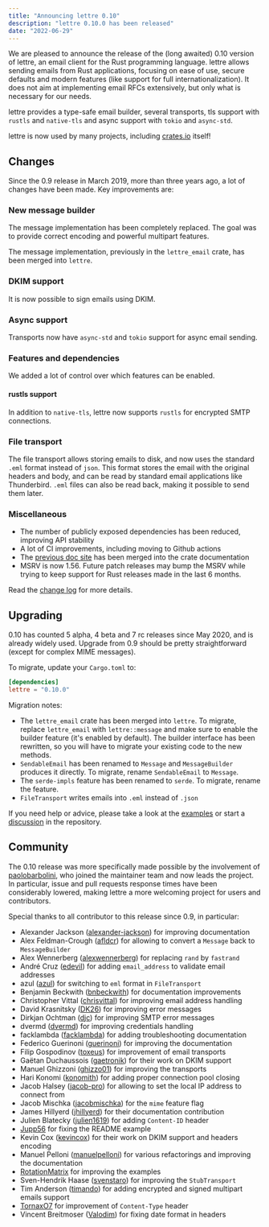 ```yaml
---
title: "Announcing lettre 0.10"
description: "lettre 0.10.0 has been released"
date: "2022-06-29"
---
```


We are pleased to announce the release of the (long awaited) 0.10 version of lettre, an email client for the Rust programming language.
lettre allows sending emails from Rust applications, focusing on ease of use, secure
defaults and modern features (like support for full internationalization).
It does not aim at implementing email RFCs extensively, but only what is necessary for our needs.

lettre provides a type-safe email builder, several transports, tls support with `rustls` and `native-tls` and async support with `tokio` and `async-std`.

lettre is now used by many projects, including
[crates.io](https://github.com/rust-lang/crates.io/blob/master/src/email.rs) itself!

## Changes

Since the 0.9 release in March 2019, more than three years ago, a lot of changes have been made.
Key improvements are:

### New message builder

The message implementation has been completely replaced. The goal was to provide correct encoding
and powerful multipart features.

The message implementation, previously in the `lettre_email` crate, has been merged into `lettre`.

### DKIM support

It is now possible to sign emails using DKIM.

### Async support

Transports now have `async-std` and `tokio` support for async email sending.

### Features and dependencies

We added a lot of control over which features can be enabled.

#### rustls support

In addition to `native-tls`, lettre now supports `rustls` for encrypted SMTP connections.

### File transport

The file transport allows storing emails to disk, and now uses the standard `.eml`
format instead of `json`. This format stores the email with the original
headers and body, and can be read by standard email applications like Thunderbird.
`.eml` files can also be read back, making it possible to send them later.

### Miscellaneous

* The number of publicly exposed dependencies has been reduced, improving API stability
* A lot of CI improvements, including moving to Github actions
* The [previous doc site](https://lettre.rs/0.9/) has been merged into the crate documentation
* MSRV is now 1.56. Future patch releases may bump the MSRV while trying to keep support for Rust releases made in the last 6 months.

Read the [change log](https://github.com/lettre/lettre/blob/master/CHANGELOG.md#v0100) for more details.

## Upgrading

0.10 has counted 5 alpha, 4 beta and 7 rc releases since May 2020, and is already
widely used.
Upgrade from 0.9 should be pretty straightforward (except for complex MIME messages).

To migrate, update your `Cargo.toml` to:

```toml
[dependencies]
lettre = "0.10.0"
```

Migration notes:

* The `lettre_email` crate has been merged into `lettre`. To migrate, replace `lettre_email` with `lettre::message` and make sure to enable the builder feature (it's enabled by default). The builder interface has been rewritten, so you will have to migrate your existing code to the new methods.
* `SendableEmail` has been renamed to `Message` and `MessageBuilder` produces it directly. To migrate, rename `SendableEmail` to `Message`.
* The `serde-impls` feature has been renamed to `serde`. To migrate, rename the feature.
* `FileTransport` writes emails into `.eml` instead of `.json`

If you need help or advice, please take a look at the [examples](https://github.com/lettre/lettre/tree/master/examples) or start a [discussion](https://github.com/lettre/lettre/discussions)
in the repository.

## Community

The 0.10 release was more specifically made possible by the involvement of [paolobarbolini](https://github.com/paolobarbolini),
who joined the maintainer team and now leads the project.
In particular, issue and pull requests response times have been considerably lowered,
making lettre a more welcoming project for users and contributors.

Special thanks to all contributor to this release since 0.9, in particular:

* Alexander Jackson ([alexander-jackson](https://github.com/alexander-jackson)) for improving documentation
* Alex Feldman-Crough ([afldcr](https://github.com/afldcr)) for allowing to convert a `Message` back to `MessageBuilder`
* Alex Wennerberg ([alexwennerberg](https://github.com/alexwennerberg)) for replacing `rand` by `fastrand`
* André Cruz ([edevil](https://github.com/edevil)) for adding `email_address` to validate email addresses
* azul ([azul](https://github.com/azul)) for switching to `eml` format in `FileTransport`
* Benjamin Beckwith ([bnbeckwith](https://github.com/bnbeckwith)) for documentation improvements
* Christopher Vittal ([chrisvittal](https://github.com/chrisvittal)) for improving email address handling
* David Krasnitsky ([DK26](https://github.com/DK26)) for improving error messages
* Dirkjan Ochtman ([djc](https://github.com/djc)) for improving SMTP error messages
* dvermd ([dvermd](https://github.com/dvermd)) for improving credentials handling
* facklambda ([facklambda](https://github.com/facklambda)) for adding troubleshooting documentation
* Federico Guerinoni ([guerinoni](https://github.com/guerinoni)) for improving the documentation
* Filip Gospodinov ([toxeus](https://github.com/toxeus)) for improvement of email transports
* Gaëtan Duchaussois ([gaetronik](https://github.com/gaetronik)) for their work on DKIM support
* Manuel Ghizzoni  ([ghizzo01](https://github.com/ghizzo01)) for improving the transports
* Hari Konomi ([konomith](https://github.com/konomith)) for adding proper connection pool closing
* Jacob Halsey ([jacob-pro](https://github.com/jacob-pro)) for allowing to set the local IP address to connect from
* Jacob Mischka ([jacobmischka](https://github.com/jacobmischka)) for the `mime` feature flag
* James Hillyerd ([jhillyerd](https://github.com/jhillyerd)) for their documentation contribution
* Julien Blatecky ([julien1619](https://github.com/julien1619)) for adding `Content-ID` header
* [Jupp56](https://github.com/Jupp56) for fixing the README example
* Kevin Cox ([kevincox](https://github.com/kevincox)) for their work on DKIM support and headers encoding
* Manuel Pelloni ([manuelpelloni](https://github.com/manuelpelloni)) for various refactorings and improving the documentation
* [RotationMatrix](https://github.com/RotationMatrix) for improving the examples
* Sven-Hendrik Haase ([svenstaro](https://github.com/svenstaro)) for improving the `StubTransport`
* Tim Anderson ([timando](https://github.com/timando)) for adding encrypted and signed multipart emails support
* [TornaxO7](https://github.com/TornaxO7) for improvement of `Content-Type` header
* Vincent Breitmoser ([Valodim](https://github.com/Valodim)) for fixing date format in headers
